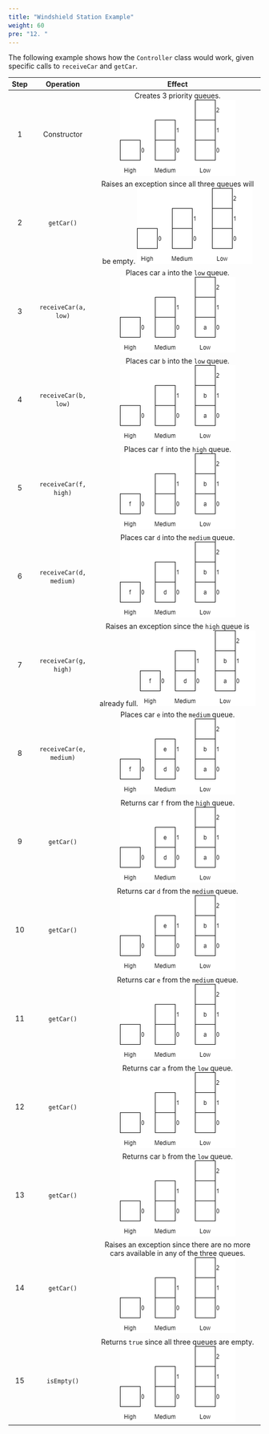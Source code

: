 ```yaml
---
title: "Windshield Station Example"
weight: 60
pre: "12. "
---
```

The following example shows how the `Controller` class would work, given specific calls to `receiveCar` and `getCar`.

| Step | Operation | Effect |
|:----:|:---------:|:---------:|
| 1 | Constructor | Creates 3 priority queues.  ![Empty Queue](/images/8/8.8.controller1.png) |
| 2 | `getCar()` | Raises an exception since all three queues will be empty.  ![Empty Queue](/images/8/8.8.controller1.png) |
| 3 | `receiveCar(a, low)` | Places car `a` into the `low` queue.  ![Queue with 1 car](/images/8/8.8.controller1.1.png) |
| 4 | `receiveCar(b, low)` | Places car `b` into the `low` queue.  ![Queue with 2 cars](/images/8/8.8.controller2.png) |
| 5 | `receiveCar(f, high)` | Places car `f` into the `high` queue.  ![Queue with 3 cars](/images/8/8.8.controller3.png) |
| 6 | `receiveCar(d, medium)` | Places car `d` into the `medium` queue.  ![Queue with 4 cars](/images/8/8.8.controller4.png) |
| 7 | `receiveCar(g, high)` | Raises an exception since the `high` queue is already full.  ![Queue with 4 cars](/images/8/8.8.controller4.png) |
| 8 | `receiveCar(e, medium)` | Places car `e` into the `medium` queue.  ![Queue with 5 cars](/images/8/8.8.controller4.1.png) |
| 9 | `getCar()` | Returns car `f` from the `high` queue.  ![Queue with 4 cars](/images/8/8.8.controller5.png) |
| 10 | `getCar()` | Returns car `d` from the `medium` queue.  ![Queue with 3 cars](/images/8/8.8.controller6.png) |
| 11 | `getCar()` | Returns car `e` from the `medium` queue.  ![Queue with 2 cars](/images/8/8.8.controller9.png) |
| 12 | `getCar()` | Returns car `a` from the `low` queue.  ![Queue with 1 car](/images/8/8.8.controller10.png) |
| 13 | `getCar()` | Returns car `b` from the `low` queue.  ![Queue with 0 cars](/images/8/8.8.controller1.png) |
| 14 | `getCar()` | Raises an exception since there are no more cars available in any of the three queues.  ![Queue with 0 cars](/images/8/8.8.controller1.png) |
| 15 | `isEmpty()` | Returns `true` since all three queues are empty.  ![Queue with 0 cars](/images/8/8.8.controller1.png) |
